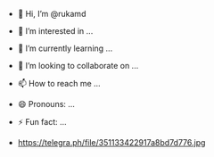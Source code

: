 - 👋 Hi, I’m @rukamd
- 👀 I’m interested in ...
- 🌱 I’m currently learning ...
- 💞️ I’m looking to collaborate on ...
- 📫 How to reach me ...
- 😄 Pronouns: ...
- ⚡ Fun fact: ...

- https://telegra.ph/file/351133422917a8bd7d776.jpg

<!---
rukamd/rukamd is a ✨ special ✨ repository because its `README.md` (this file) appears on your GitHub profile.
You can click the Preview link to take a look at your changes.
--->
